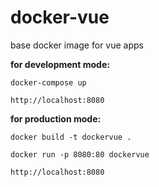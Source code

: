 # docker-vue
base docker image for vue apps

__for development mode:__

`docker-compose up`

`http://localhost:8080`

__for production mode:__

`docker build -t dockervue .`

`docker run -p 8080:80 dockervue`

`http://localhost:8080`
